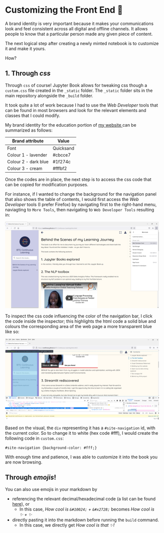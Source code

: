 # Customizing the Front End 🌼

A brand identity is very important because it makes
your communications look and feel consistent across
all digital and offline channels. It allows people
to know that a particular person made any given piece
of content.

The next logical step after creating a newly minted
notebook is to customize it and make it yours.

How?

## 1. Through *css*

Through `css` of course! Jupyter Book allows for
tweaking css though a `custom.css` file created in the
`_static` folder. The `_static` folder sits in the main
repository alongside the `_build` folder.

It took quite a lot of work because I had to use the *Web
Developer* tools that can be found in most browsers and look
for the relevant elements and classes that I could modify.

My brand identity for the education portion of 
<a href='https://ceethinwa.github.io/education.html'>my website
</a> can be summarized as follows:

| Brand attribute      | Value     |
|----------------------|-----------|
| Font                 | Quicksand |
| Colour 1 - lavender  | #cbcce7   |
| Colour 2 - dark blue | #1f274c   |
| Colour 3 - cream     | #fffbf2   |

Once the codes are in place, the next step is to access the css
code that can be copied for modification purposes.

For instance, if I wanted to change the background for the
navigation panel that also shows the table of contents, I would
first access the *Web Developer* tools (I prefer Firefox)
by navigating first to the right-hand menu, naviagting to `More
Tools`, then navigating to `Web Developer Tools` resulting in:

![web1](./images/img9.png)

To inspect the css code influencing the color of the navigation
bar, I click the code inside the inspector; this highlights
the html code a solid blue and colours the corresponding area of the web
page a more transparent blue like so:

![web2](./images/img10.png)

Based on the visual, the `div` representing it has a 
`#site-navigation` id, with the current color. So to change it
to white (hex code #fff), I would create the following code in
`custom.css`:

```
#site-navigation {background-color: #fff;}
```

With enough time and patience, I was able to customize it into
the book you are now browsing.

## Through *emojis*!

You can also use emojis in your markdown by
* referencing the relevant decimal/hexadecimal code (a list can be found <a href='https://www.w3schools.com/charsets/ref_emoji.asp'> here</a>), or
  * In this case, *How cool is `&#10024;` + `&#x2728;`* becomes *How cool is &#10024; + &#x2728;* 
* directly pasting it into the markdown before running the `build` command.
  * In this case, we directly get *How cool is that ✨!* 


<br>
